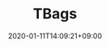 ---
title: "TBags"
description: "TBags libraries"
date: 2020-01-11T14:09:21+09:00
draft: false
weight: 2
---